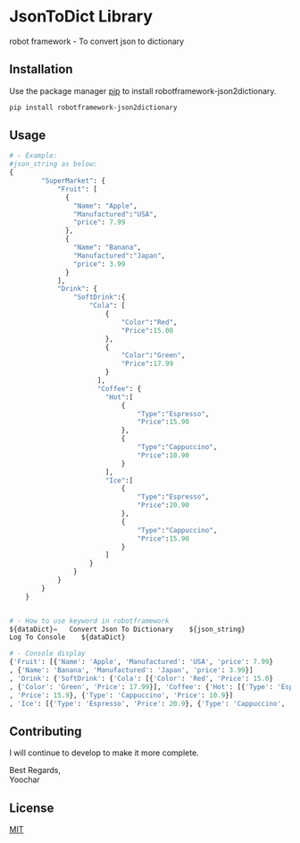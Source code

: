 #  JsonToDict Library

robot framework - To convert json to dictionary

## Installation

Use the package manager [pip](https://pip.pypa.io/en/stable/) to install robotframework-json2dictionary.

```bash
pip install robotframework-json2dictionary
```

## Usage

```python
# - Example:
#json_string as below:
{
	  	"SuperMarket": {
		    "Fruit": [
		      {
		        "Name": "Apple",
		        "Manufactured":"USA",
		        "price": 7.99
		      },
		      {
		        "Name": "Banana",
		        "Manufactured":"Japan",
		        "price": 3.99
		      }
		    ],
		    "Drink": {
				"SoftDrink":{
					"Cola": [
				      	{
				      		"Color":"Red",
				      		"Price":15.00
				      	},
				      	{
				      		"Color":"Green",
				      		"Price":17.99
				      	}
				      ],      
				      "Coffee": {
				      	"Hot":[
					      	{
					      		"Type":"Espresso",
					      		"Price":15.90
					      	},
					      	{
					      		"Type":"Cappuccino",
					      		"Price":10.90
					      	}
					    ],
					    "Ice":[
					      	{
					      		"Type":"Espresso",
					      		"Price":20.90
					      	},
					      	{
					      		"Type":"Cappuccino",
					      		"Price":15.90
					      	}
					    ]
				    }
				}     
		    }
	  	}
	}


# - How to use keyword in robotframework
${dataDict}=   Convert Json To Dictionary    ${json_string}
Log To Console    ${dataDict}

# - Console display
{'Fruit': [{'Name': 'Apple', 'Manufactured': 'USA', 'price': 7.99}
, {'Name': 'Banana', 'Manufactured': 'Japan', 'price': 3.99}]
, 'Drink': {'SoftDrink': {'Cola': [{'Color': 'Red', 'Price': 15.0}
, {'Color': 'Green', 'Price': 17.99}], 'Coffee': {'Hot': [{'Type': 'Espresso'
, 'Price': 15.9}, {'Type': 'Cappuccino', 'Price': 10.9}]
, 'Ice': [{'Type': 'Espresso', 'Price': 20.9}, {'Type': 'Cappuccino', 'Price': 15.9}]}}}}
```

## Contributing
I will continue to develop to make it more complete.

Best Regards,  
Yoochar

## License
[MIT](https://choosealicense.com/licenses/mit/)
